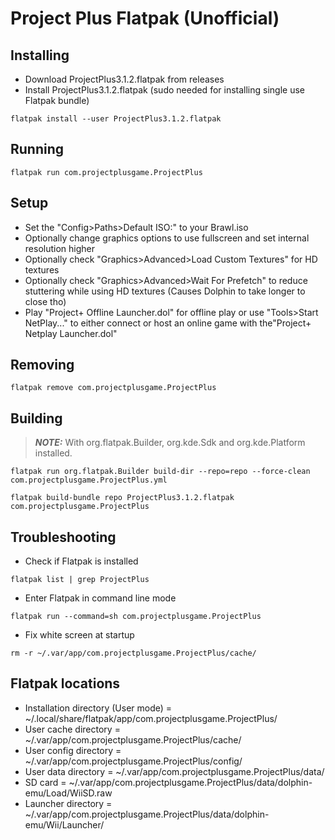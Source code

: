 # Project Plus Flatpak (Unofficial)
## Installing
- Download ProjectPlus3.1.2.flatpak from releases
- Install ProjectPlus3.1.2.flatpak (sudo needed for installing single use Flatpak bundle)
```console
flatpak install --user ProjectPlus3.1.2.flatpak
```
## Running
```console
flatpak run com.projectplusgame.ProjectPlus
```
## Setup
- Set the "Config>Paths>Default ISO:" to your Brawl.iso
- Optionally change graphics options to use fullscreen and set internal resolution higher
- Optionally check "Graphics>Advanced>Load Custom Textures" for HD textures
- Optionally check "Graphics>Advanced>Wait For Prefetch" to reduce stuttering while using HD textures (Causes Dolphin to take longer to close tho)
- Play "Project+ Offline Launcher.dol" for offline play or use "Tools>Start NetPlay..." to either connect or host an online game with the"Project+ Netplay Launcher.dol"
## Removing
```console
flatpak remove com.projectplusgame.ProjectPlus
```
## Building
> **_NOTE:_**  With org.flatpak.Builder, org.kde.Sdk and org.kde.Platform installed.
```console
flatpak run org.flatpak.Builder build-dir --repo=repo --force-clean com.projectplusgame.ProjectPlus.yml
```
```console
flatpak build-bundle repo ProjectPlus3.1.2.flatpak com.projectplusgame.ProjectPlus
```
## Troubleshooting
- Check if Flatpak is installed
```console
flatpak list | grep ProjectPlus
```
- Enter Flatpak in command line mode
```console
flatpak run --command=sh com.projectplusgame.ProjectPlus
```
- Fix white screen at startup
```console
rm -r ~/.var/app/com.projectplusgame.ProjectPlus/cache/
```
## Flatpak locations
- Installation directory (User mode) = ~/.local/share/flatpak/app/com.projectplusgame.ProjectPlus/
- User cache directory               = ~/.var/app/com.projectplusgame.ProjectPlus/cache/
- User config directory              = ~/.var/app/com.projectplusgame.ProjectPlus/config/
- User data directory                = ~/.var/app/com.projectplusgame.ProjectPlus/data/
- SD card                            = ~/.var/app/com.projectplusgame.ProjectPlus/data/dolphin-emu/Load/WiiSD.raw
- Launcher directory                 = ~/.var/app/com.projectplusgame.ProjectPlus/data/dolphin-emu/Wii/Launcher/
